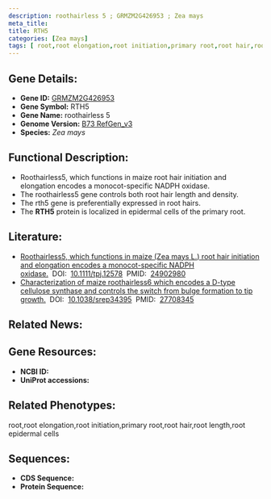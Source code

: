 ```yaml
---
description: roothairless 5 ; GRMZM2G426953 ; Zea mays
meta_title:
title: RTH5
categories: [Zea mays]
tags: [ root,root elongation,root initiation,primary root,root hair,root length,root epidermal cells ]
---
```


## Gene Details:
- **Gene ID:**	[GRMZM2G426953]()
- **Gene Symbol:** RTH5
- **Gene Name:** roothairless 5
- **Genome Version:** [B73 RefGen_v3]()
- **Species:** *Zea mays*

## Functional Description:
   - Roothairless5, which functions in maize root hair initiation and elongation encodes a monocot-specific NADPH oxidase.
   - The roothairless5 gene controls both root hair length and density.
   - The rth5 gene is preferentially expressed in root hairs.
   - The **RTH5** protein is localized in epidermal cells of the primary root.

## Literature:
   - [Roothairless5, which functions in maize (Zea mays L.) root hair initiation and elongation encodes a monocot-specific NADPH oxidase.]( https://onlinelibrary.wiley.com/doi/10.1111/tpj.12578)&nbsp;&nbsp;DOI:&nbsp;&nbsp;[10.1111/tpj.12578](https://onlinelibrary.wiley.com/doi/10.1111/tpj.12578)&nbsp;&nbsp;PMID:&nbsp;&nbsp;[24902980](https://pubmed.ncbi.nlm.nih.gov/24902980/)
   - [Characterization of maize roothairless6 which encodes a D-type cellulose synthase and controls the switch from bulge formation to tip growth.]( https://www.nature.com/articles/srep34395)&nbsp;&nbsp;DOI:&nbsp;&nbsp;[10.1038/srep34395](https://www.nature.com/articles/srep34395)&nbsp;&nbsp;PMID:&nbsp;&nbsp;[27708345](https://pubmed.ncbi.nlm.nih.gov/27708345/)

## Related News:

## Gene Resources:
- **NCBI ID:** [](https://www.ncbi.nlm.nih.gov/gene/?term=)
- **UniProt accessions:** [](https://www.uniprot.org/uniprotkb//entry)

## Related Phenotypes:
root,root elongation,root initiation,primary root,root hair,root length,root epidermal cells

## Sequences:
- **CDS Sequence:**
- **Protein Sequence:**
